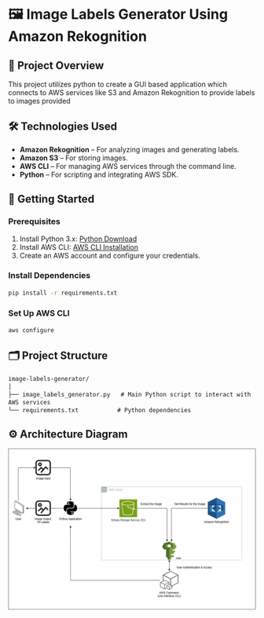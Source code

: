 
# 🖼️ Image Labels Generator Using Amazon Rekognition

## 📄 Project Overview
This project utilizes python to create a GUI based application which connects to AWS services like S3 and Amazon Rekognition to provide labels to images provided

## 🛠️ Technologies Used
- **Amazon Rekognition** – For analyzing images and generating labels.
- **Amazon S3** – For storing images.
- **AWS CLI** – For managing AWS services through the command line.
- **Python** – For scripting and integrating AWS SDK.
## 🚀 Getting Started
### Prerequisites
1. Install Python 3.x: [Python Download](https://www.python.org/downloads/)
2. Install AWS CLI: [AWS CLI Installation](https://docs.aws.amazon.com/cli/latest/userguide/getting-started-install.html)
3. Create an AWS account and configure your credentials.

### Install Dependencies
```bash
pip install -r requirements.txt
```

### Set Up AWS CLI
```bash
aws configure
```
## 🗂️ Project Structure

```plaintext
image-labels-generator/
│
├── image_labels_generator.py   # Main Python script to interact with AWS services
└── requirements.txt           # Python dependencies
```

## ⚙️ Architecture Diagram
![Amazon-Rekognition-Image-Label-Generator/Images/amazonRekognitionDiagram.png ](https://github.com/Tywest-Coat/AWS-Projects/blob/main/Amazon-Rekognition-Image-Label-Generator/Images/amazonRekognitionDiagram.png)
